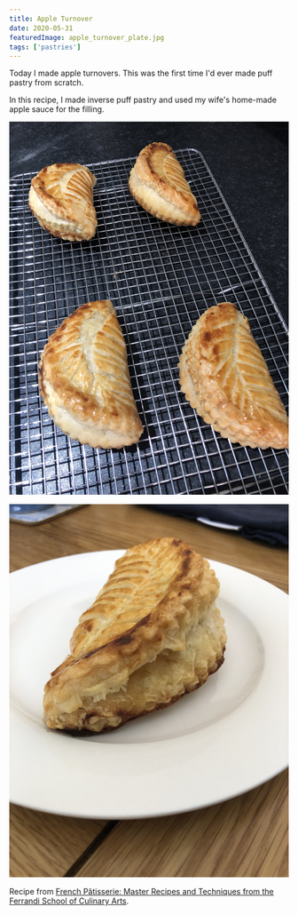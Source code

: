 ```yaml
---
title: Apple Turnover
date: 2020-05-31
featuredImage: apple_turnover_plate.jpg
tags: ['pastries']
---
```


Today I made apple turnovers. This was the first time I'd ever made puff pastry from scratch.

In this recipe, I made inverse puff pastry and used my wife's home-made apple sauce for the filling.

![Apple turnovers on a cooling rack](apple_turnovers_cooling.jpg)

![An apple turnover on a plate](apple_turnover_plate.jpg)

Recipe from [French Pâtisserie: Master Recipes and Techniques from the Ferrandi School of Culinary Arts](https://www.amazon.co.uk/French-Pâtisserie-Techniques-Ferrandi-Culinary/dp/2080203185).
